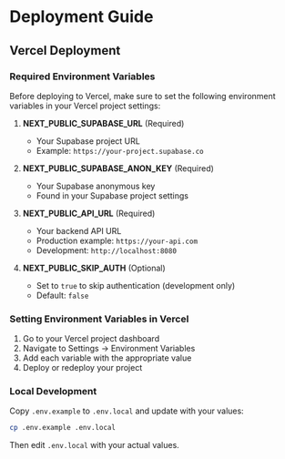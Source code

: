 # Deployment Guide

## Vercel Deployment

### Required Environment Variables

Before deploying to Vercel, make sure to set the following environment variables in your Vercel project settings:

1. **NEXT_PUBLIC_SUPABASE_URL** (Required)
   - Your Supabase project URL
   - Example: `https://your-project.supabase.co`

2. **NEXT_PUBLIC_SUPABASE_ANON_KEY** (Required)
   - Your Supabase anonymous key
   - Found in your Supabase project settings

3. **NEXT_PUBLIC_API_URL** (Required)
   - Your backend API URL
   - Production example: `https://your-api.com`
   - Development: `http://localhost:8080`

4. **NEXT_PUBLIC_SKIP_AUTH** (Optional)
   - Set to `true` to skip authentication (development only)
   - Default: `false`

### Setting Environment Variables in Vercel

1. Go to your Vercel project dashboard
2. Navigate to Settings → Environment Variables
3. Add each variable with the appropriate value
4. Deploy or redeploy your project

### Local Development

Copy `.env.example` to `.env.local` and update with your values:

```bash
cp .env.example .env.local
```

Then edit `.env.local` with your actual values.